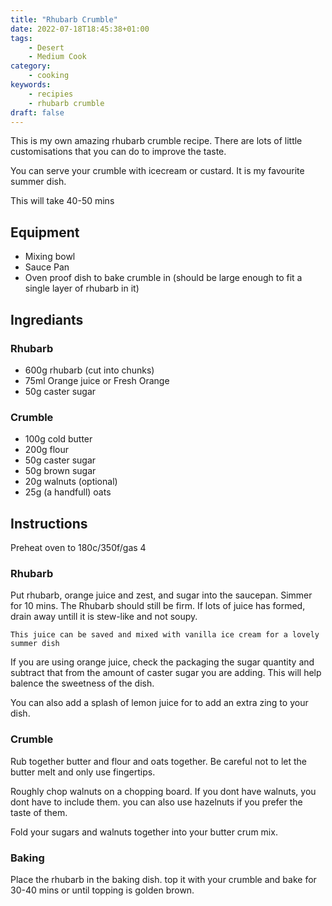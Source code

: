 ```yaml
---
title: "Rhubarb Crumble"
date: 2022-07-18T18:45:38+01:00
tags:
    - Desert
    - Medium Cook
category:
    - cooking
keywords:
    - recipies
    - rhubarb crumble
draft: false
---
```

This is my own amazing rhubarb crumble recipe.
There are lots of little customisations that you can do to improve the taste.

You can serve your crumble with icecream or custard. 
It is my favourite summer dish.

This will take 40-50 mins

## Equipment

- Mixing bowl
- Sauce Pan
- Oven proof dish to bake crumble in (should be large enough to fit a single layer of rhubarb in it)

## Ingrediants

### Rhubarb

- 600g rhubarb (cut into chunks)
- 75ml Orange juice or Fresh Orange
- 50g caster sugar

### Crumble

- 100g cold butter
- 200g flour
- 50g caster sugar
- 50g brown sugar
- 20g walnuts (optional)
- 25g (a handfull) oats

## Instructions

Preheat oven to 180c/350f/gas 4

### Rhubarb

Put rhubarb, orange juice and zest, and sugar into the saucepan.
Simmer for 10 mins.
The Rhubarb should still be firm.
If lots of juice has formed, drain away untill it is stew-like and not soupy.

    This juice can be saved and mixed with vanilla ice cream for a lovely summer dish

If you are using orange juice, check the packaging the sugar quantity and subtract that from the amount of caster sugar you are adding.
This will help balence the sweetness of the dish.

You can also add a splash of lemon juice for to add an extra zing to your dish.

### Crumble

Rub together butter and flour and oats together.
Be careful not to let the butter melt and only use fingertips.

Roughly chop walnuts on a chopping board.
If you dont have walnuts, you dont have to include them. you can also use hazelnuts if you prefer the taste of them.

Fold your sugars and walnuts together into your butter crum mix.

### Baking

Place the rhubarb in the baking dish. top it with your crumble and bake for 30-40 mins or until topping is golden brown.
